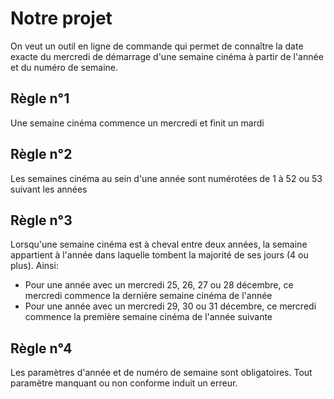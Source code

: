# Notre projet
On veut un outil en ligne de commande qui permet de connaître la date exacte du mercredi de démarrage d'une semaine
cinéma à partir de l'année et du numéro de semaine.

## Règle n°1
Une semaine cinéma commence un mercredi et finit un mardi

## Règle n°2
Les semaines cinéma au sein d'une année sont numérotées de 1 à 52 ou 53 suivant les années

## Règle n°3
Lorsqu'une semaine cinéma est à cheval entre deux années, la semaine appartient à l'année dans laquelle tombent la
majorité de ses jours (4 ou plus). Ainsi:
* Pour une année avec un mercredi 25, 26, 27 ou 28 décembre, ce mercredi commence la dernière semaine cinéma de l'année
* Pour une année avec un mercredi 29, 30 ou 31 décembre, ce mercredi commence la première semaine cinéma de l'année
suivante

## Règle n°4
Les paramètres d'année et de numéro de semaine sont obligatoires. Tout paramètre manquant ou non conforme induit un
 erreur.